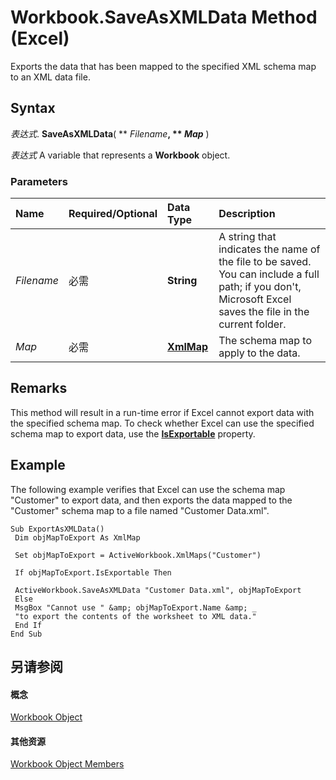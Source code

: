 
# Workbook.SaveAsXMLData Method (Excel)

Exports the data that has been mapped to the specified XML schema map to an XML data file.


## Syntax

 _表达式_. **SaveAsXMLData**( ** _Filename_**, ** _Map_** )

 _表达式_ A variable that represents a **Workbook** object.


### Parameters



|**Name**|**Required/Optional**|**Data Type**|**Description**|
|:-----|:-----|:-----|:-----|
| _Filename_|必需|**String**|A string that indicates the name of the file to be saved. You can include a full path; if you don't, Microsoft Excel saves the file in the current folder.|
| _Map_|必需|**[XmlMap](39b0823f-0068-d8df-e4e1-ca62b55d58f5.md)**|The schema map to apply to the data.|

## Remarks

This method will result in a run-time error if Excel cannot export data with the specified schema map. To check whether Excel can use the specified schema map to export data, use the  **[IsExportable](4f26b59c-14da-3646-c051-88f4d173a861.md)** property.


## Example

The following example verifies that Excel can use the schema map "Customer" to export data, and then exports the data mapped to the "Customer" schema map to a file named "Customer Data.xml".


```
Sub ExportAsXMLData() 
 Dim objMapToExport As XmlMap 
 
 Set objMapToExport = ActiveWorkbook.XmlMaps("Customer") 
 
 If objMapToExport.IsExportable Then 
 
 ActiveWorkbook.SaveAsXMLData "Customer Data.xml", objMapToExport 
 Else 
 MsgBox "Cannot use " &amp; objMapToExport.Name &amp; _ 
 "to export the contents of the worksheet to XML data." 
 End If 
End Sub
```


## 另请参阅


#### 概念


[Workbook Object](8c00aa60-c974-eed3-0812-3c9625eb0d4c.md)
#### 其他资源


[Workbook Object Members](http://msdn.microsoft.com/library/dce102a3-25de-3ff4-2ce5-bc56e08baca7%28Office.15%29.aspx)